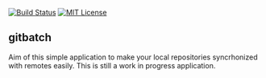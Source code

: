 [![Build Status](https://travis-ci.com/isacikgoz/gitbatch.svg?branch=master)](https://travis-ci.com/isacikgoz/gitbatch) [![MIT License](https://img.shields.io/badge/license-MIT-brightgreen.svg)](/LICENSE)

## gitbatch
Aim of this simple application to make your local repositories syncrhonized with remotes easily. This is still a work in progress application.
